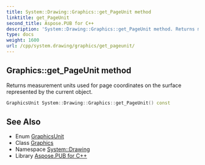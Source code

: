 ```yaml
---
title: System::Drawing::Graphics::get_PageUnit method
linktitle: get_PageUnit
second_title: Aspose.PUB for C++
description: 'System::Drawing::Graphics::get_PageUnit method. Returns measurement units used for page coordinates on the surface represented by the current object in C++.'
type: docs
weight: 1600
url: /cpp/system.drawing/graphics/get_pageunit/
---
```

## Graphics::get_PageUnit method


Returns measurement units used for page coordinates on the surface represented by the current object.

```cpp
GraphicsUnit System::Drawing::Graphics::get_PageUnit() const
```

## See Also

* Enum [GraphicsUnit](../../graphicsunit/)
* Class [Graphics](../)
* Namespace [System::Drawing](../../)
* Library [Aspose.PUB for C++](../../../)
